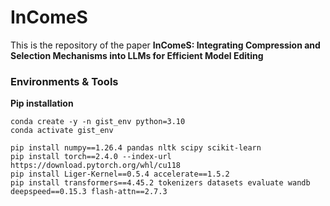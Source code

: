 # InComeS
This is the repository of the paper **InComeS: Integrating Compression and Selection Mechanisms into LLMs for Efficient Model Editing**


### Environments & Tools

**Pip installation**
```
conda create -y -n gist_env python=3.10
conda activate gist_env

pip install numpy==1.26.4 pandas nltk scipy scikit-learn
pip install torch==2.4.0 --index-url https://download.pytorch.org/whl/cu118
pip install Liger-Kernel==0.5.4 accelerate==1.5.2
pip install transformers==4.45.2 tokenizers datasets evaluate wandb deepspeed==0.15.3 flash-attn==2.7.3
```

